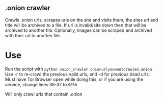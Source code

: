 ## .onion crawler
Crawls .onion urls, scrapes urls on the site and visits them, the sites url and title will be archived to a file. If url is invalid/site down then that will be archived to another file. Optionally, images can be scraped and archived with their url to another file.

# Use
Run the script with `python onion_crawler onionurlyouwantcrawled.onion`
Use -r to re-crawl the previous valid urls, and -d for previous dead urls.
Must have Tor Browser open while doing this, or if you are using the service, change lines 36-37 to `9050`

Will only crawl urls that contain .onion
